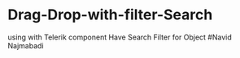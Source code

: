 # Drag-Drop-with-filter-Search
using with Telerik component 
Have Search Filter for Object
#Navid Najmabadi
